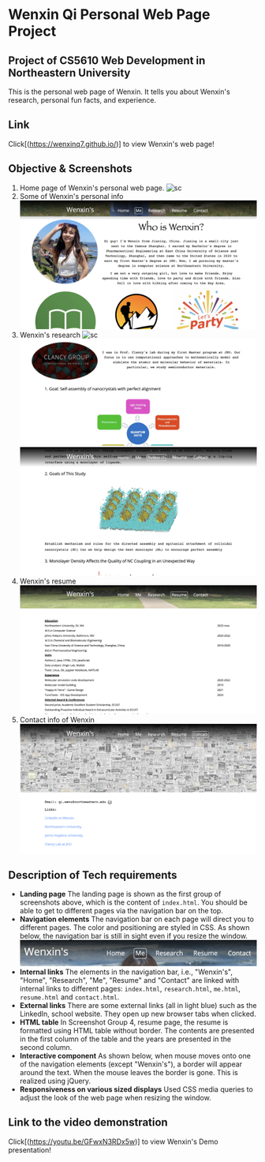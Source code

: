 # Wenxin Qi Personal Web Page Project

## Project of CS5610 Web Development in Northeastern University

This is the personal web page of Wenxin. It tells you about Wenxin's research, personal fun facts, and experience.

## Link

Click[(https://wenxinq7.github.io/)] to view Wenxin's web page!

## Objective & Screenshots

1. Home page of Wenxin's personal web page.
   ![sc](/readmeImages/Home.jpg)
2. Some of Wenxin's personal info
   ![sc](/readmeImages/Me.jpg)
3. Wenxin's research
   ![sc](/readmeImages/research1.jpg)
   ![sc](/readmeImages/research2.jpg)
   ![sc](/readmeImages/research3.jpg)
4. Wenxin's resume
   ![sc](/readmeImages/resume.jpg)
5. Contact info of Wenxin
   ![sc](/readmeImages/contact.jpg)

## Description of Tech requirements

- **Landing page** The landing page is shown as the first group of screenshots above, which is the content of `index.html`. You should be able to get to different pages via the navigation bar on the top.
- **Navigation elements** The navigation bar on each page will direct you to different pages. The color and positioning are styled in CSS. As shown below, the navigation bar is still in sight even if you resize the window.
  ![nav](/readmeImages/navibar.png)
- **Internal links** The elements in the navigation bar, i.e., "Wenxin's", "Home", "Research", "Me", "Resume" and "Contact" are linked with internal links to different pages: `index.html`, `research.html`, `me.html`, `resume.html` and `contact.html`.
- **External links** There are some external links (all in light blue) such as the LinkedIn, school website. They open up new browser tabs when clicked.
- **HTML table** In Screenshot Group 4, resume page, the resume is formatted using HTML table without border. The contents are presented in the first column of the table and the years are presented in the second column.
- **Interactive component** As shown below, when mouse moves onto one of the navigation elements (except "Wenxin's"), a border will appear around the text. When the mouse leaves the border is gone. This is realized using jQuery.
- **Responsiveness on various sized displays** Used CSS media queries to adjust the look of the web page when resizing the window.

## Link to the video demonstration

Click[(https://youtu.be/GFwxN3RDx5w)] to view Wenxin's Demo presentation!
